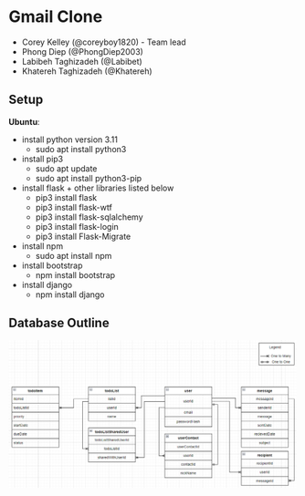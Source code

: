 # Gmail Clone
- Corey Kelley (@coreyboy1820) - Team lead
- Phong Diep (@PhongDiep2003)
- Labibeh Taghizadeh (@Labibet)
- Khatereh Taghizadeh (@Khatereh)

## Setup
**Ubuntu**:
- install python version 3.11
    - sudo apt install python3
- install pip3
    - sudo apt update
    - sudo apt install python3-pip
- install flask + other libraries listed below
    - pip3 install flask
    - pip3 install flask-wtf
    - pip3 install flask-sqlalchemy
    - pip3 install flask-login
    - pip3 install Flask-Migrate
- install npm
    - sudo apt install npm
- install bootstrap
    - npm install bootstrap
- install django
    - npm install django


## Database Outline
![Alt text](Database_schema.png?raw=true)